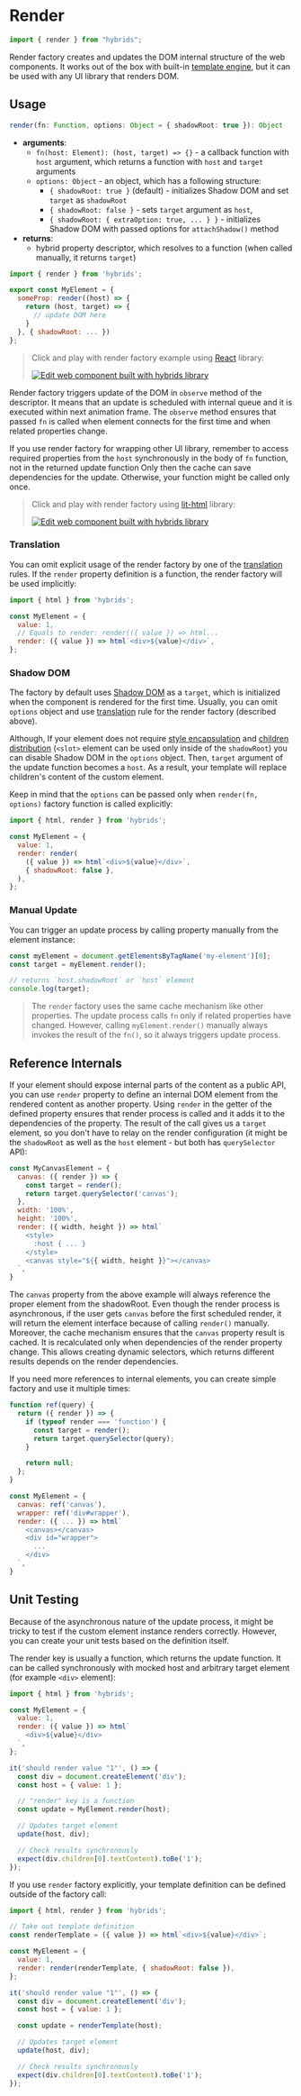 # Render

```javascript
import { render } from "hybrids";
```

Render factory creates and updates the DOM internal structure of the web components. It works out of the box with built-in [template engine](../template-engine/introduction.md), but it can be used with any UI library that renders DOM.

## Usage

```typescript
render(fn: Function, options: Object = { shadowRoot: true }): Object
```

* **arguments**:
  * `fn(host: Element): (host, target) => {}` - a callback function with `host` argument, which returns a function with `host` and `target` arguments
  * `options: Object` - an object, which has a following structure:
    * `{ shadowRoot: true }` (default) - initializes Shadow DOM and set `target` as `shadowRoot`
    * `{ shadowRoot: false }` - sets `target` argument as `host`,
    * `{ shadowRoot: { extraOption: true, ... } }` - initializes Shadow DOM with passed options for `attachShadow()` method
* **returns**:
  * hybrid property descriptor, which resolves to a function (when called manually, it returns `target`)

```javascript
import { render } from 'hybrids';

export const MyElement = {
  someProp: render((host) => {
    return (host, target) => {
      // update DOM here
    }
  }, { shadowRoot: ... })
};
```

> Click and play with render factory example using [React](http://reactjs.org/) library:
>
> [![Edit <react-counter> web component built with hybrids library](https://codesandbox.io/static/img/play-codesandbox.svg)](https://codesandbox.io/s/react-counter-web-component-built-with-hybrids-library-u0g8k?file=/src/ReactCounter.jsx)

Render factory triggers update of the DOM in `observe` method of the descriptor. It means that an update is scheduled with internal queue and it is executed within next animation frame. The `observe` method ensures that passed `fn` is called when element connects for the first time and when related properties change.

If you use render factory for wrapping other UI library, remember to access required properties from the `host` synchronously in the body of `fn` function, not in the returned update function Only then the cache can save dependencies for the update. Otherwise, your function might be called only once.

> Click and play with render factory using [lit-html](https://lit-html.polymer-project.org/) library:
>
> [![Edit <lit-counter> web component built with hybrids library](https://codesandbox.io/static/img/play-codesandbox.svg)](https://codesandbox.io/s/lit-counter-web-component-built-with-hybrids-library-qoqb5?file=/src/LitCounter.js)

### Translation

You can omit explicit usage of the render factory by one of the [translation](../getting-started/concepts.md#translation) rules. If the `render` property definition is a function, the render factory will be used implicitly:

```javascript
import { html } from 'hybrids';

const MyElement = {
  value: 1,
  // Equals to render: render(({ value }) => html...
  render: ({ value }) => html`<div>${value}</div>`,
};
```

### Shadow DOM

The factory by default uses [Shadow DOM](https://developer.mozilla.org/docs/Web/Web_Components/Using_shadow_DOM) as a `target`, which is initialized when the component is rendered for the first time. Usually, you can omit `options` object and use [translation](../core-concepts/translation.md) rule for the render factory (described above).

Although, If your element does not require [style encapsulation](https://developers.google.com/web/fundamentals/web-components/shadowdom#styling) and [children distribution](https://developers.google.com/web/fundamentals/web-components/shadowdom#composition_slot) (`<slot>` element can be used only inside of the `shadowRoot`) you can disable Shadow DOM in the `options` object. Then, `target` argument of the update function becomes a `host`. As a result, your template will replace children's content of the custom element.

Keep in mind that the `options` can be passed only when `render(fn, options)` factory function is called explicitly:

```javascript
import { html, render } from 'hybrids';

const MyElement = {
  value: 1,
  render: render(
    ({ value }) => html`<div>${value}</div>`,
    { shadowRoot: false },
  ),
};
```

### Manual Update

You can trigger an update process by calling property manually from the element instance:

```javascript
const myElement = document.getElementsByTagName('my-element')[0];
const target = myElement.render();

// returns `host.shadowRoot` or `host` element
console.log(target);
```

> The `render` factory uses the same cache mechanism like other properties. The update process calls `fn` only if related properties have changed. However, calling `myElement.render()` manually always invokes the result of the `fn()`, so it always triggers update process.

## Reference Internals

If your element should expose internal parts of the content as a public API, you can use `render` property to define an internal DOM element from the rendered content as another property. Using `render` in the getter of the defined property ensures that render process is called and it adds it to the dependencies of the property. The result of the call gives us a `target` element, so you don't have to relay on the render configuration (it might be the `shadowRoot` as well as the `host` element - but both has `querySelector` API):

```javascript
const MyCanvasElement = {
  canvas: ({ render }) => {
    const target = render();
    return target.querySelector('canvas');
  },
  width: '100%',
  height: '100%',
  render: ({ width, height }) => html`
    <style>
      :host { ... }
    </style>
    <canvas style="${{ width, height }}"></canvas>
  `,
}
```

The `canvas` property from the above example will always reference the proper element from the shadowRoot. Even though the render process is asynchronous, if the user gets `canvas` before the first scheduled render, it will return the element interface because of calling `render()` manually. Moreover, the cache mechanism ensures that the `canvas` property result is cached. It is recalculated only when dependencies of the render property change. This allows creating dynamic selectors, which returns different results depends on the render dependencies.

If you need more references to internal elements, you can create simple factory and use it multiple times:

```javascript
function ref(query) {
  return ({ render }) => {
    if (typeof render === 'function') {
      const target = render();
      return target.querySelector(query);
    }

    return null;
  };
}

const MyElement = {
  canvas: ref('canvas'),
  wrapper: ref('div#wrapper'),
  render: ({ ... }) => html`
    <canvas></canvas>
    <div id="wrapper">
      ...
    </div>
  `,
}
```

## Unit Testing

Because of the asynchronous nature of the update process, it might be tricky to test if the custom element instance renders correctly. However, you can create your unit tests based on the definition itself.

The render key is usually a function, which returns the update function. It can be called synchronously with mocked host and arbitrary target element (for example `<div>` element):

```javascript
import { html } from 'hybrids';

const MyElement = {
  value: 1,
  render: ({ value }) => html`
    <div>${value}</div>
  `,
};

it('should render value "1"', () => {
  const div = document.createElement('div');
  const host = { value: 1 };

  // "render" key is a function
  const update = MyElement.render(host);

  // Updates target element
  update(host, div);

  // Check results synchronously
  expect(div.children[0].textContent).toBe('1');
});
```

If you use `render` factory explicitly, your template definition can be defined outside of the factory call:

```javascript
import { html, render } from 'hybrids';

// Take out template definition
const renderTemplate = ({ value }) => html`<div>${value}</div>`;

const MyElement = {
  value: 1,
  render: render(renderTemplate, { shadowRoot: false }),
};

it('should render value "1"', () => {
  const div = document.createElement('div');
  const host = { value: 1 };

  const update = renderTemplate(host);

  // Updates target element
  update(host, div);

  // Check results synchronously
  expect(div.children[0].textContent).toBe('1');
});
```
